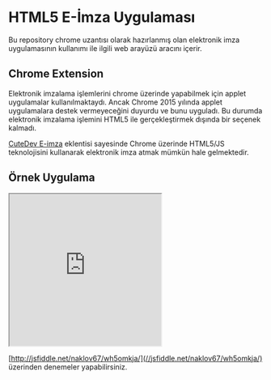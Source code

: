 # HTML5 E-İmza Uygulaması

Bu repository chrome uzantısı olarak hazırlanmış olan elektronik imza uygulamasının kullanımı ile ilgili web arayüzü aracını içerir. 

## Chrome Extension

Elektronik imzalama işlemlerini chrome üzerinde yapabilmek için applet uygulamalar kullanılmaktaydı. Ancak Chrome 2015 yılında applet uygulamalara destek vermeyeceğini duyurdu ve bunu uyguladı. Bu durumda elektronik imzalama işlemini HTML5 ile gerçekleştirmek dışında bir seçenek kalmadı.

[CuteDev E-imza](https://chrome.google.com/webstore/detail/cutedev-e-imza/ehjffgchplohbcbeakpncbgconplfjpg) eklentisi sayesinde Chrome üzerinde HTML5/JS teknolojisini kullanarak elektronik imza atmak mümkün hale gelmektedir.

## Örnek Uygulama

<iframe style="width: 300px; height: 300px"  src="https://jsfiddle.net/naklov67/wh5omkja/"></iframe>

[http://jsfiddle.net/naklov67/wh5omkja/](//jsfiddle.net/naklov67/wh5omkja/) üzerinden denemeler yapabilirsiniz.
